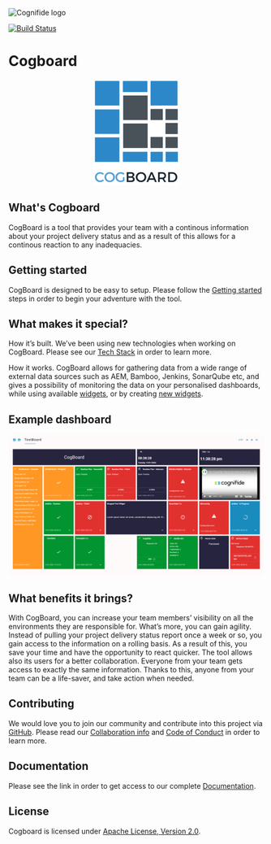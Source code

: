 ![Cognifide logo](https://cognifide.github.io/images/cognifide-logo.png)

[![Build Status](https://api.travis-ci.org/Cognifide/cogboard.svg?branch=master)](https://travis-ci.org/Cognifide/cogboard)

# Cogboard

<p align="center">
  <img src="docs/images/logo.png" alt="Cogboard Logo"/>
</p>

## What's Cogboard

CogBoard is a tool that provides your team with a continous information about your project delivery status and as a result of this allows for a continous reaction to any inadequacies.

## Getting started

CogBoard is designed to be easy to setup. Please follow the [Getting started](https://github.com/Cognifide/cogboard/wiki#getting-started) steps in order to begin your adventure with the tool.

## What makes it special?

How it’s built. We’ve been using new technologies when working on CogBoard. Please see our [Tech Stack](https://github.com/Cognifide/cogboard/wiki#stack) in order to learn more.

How it works. CogBoard allows for gathering data from a wide range of external data sources such as AEM, Bamboo, Jenkins, SonarQube etc, and gives a possibility of monitoring the data on your personalised dashboards, while using available [widgets](https://github.com/Cognifide/cogboard/wiki#widgets), or by creating [new widgets](https://github.com/Cognifide/cogboard/wiki#widget-development). 

## Example dashboard

![Board](docs/images/Cogboard.png)

## What benefits it brings?

With CogBoard, you can increase your team members’ visibility on all the environments they are responsible for. What’s more, you can gain agility. Instead of pulling your project delivery status report once a week or so, you gain access to the information on a rolling basis. As a result of this, you save your time and have the opportunity to react quicker. The tool allows also its users for a better collaboration. Everyone from your team gets access to exactly the same information. Thanks to this, anyone from your team can be a life-saver, and take action when needed.

## Contributing

We would love you to join our community and contribute into this project via [GitHub](https://github.com/Cognifide/cogboard). Please read our [Collaboration info](https://github.com/Cognifide/cogboard/blob/master/CONTRIBUTING.md) and [Code of Conduct](https://github.com/Cognifide/cogboard/blob/master/CODE_OF_CONDUCT.md) in order to learn more.

## Documentation

Please see the link in order to get access to our complete [Documentation](https://github.com/Cognifide/cogboard/wiki). 

## License

Cogboard is licensed under [Apache License, Version 2.0](https://www.apache.org/licenses/LICENSE-2.0.txt).
